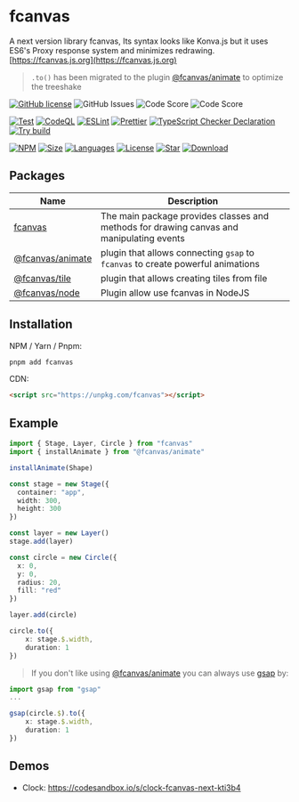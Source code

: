 # fcanvas

A next version library fcanvas, Its syntax looks like Konva.js but it uses ES6's Proxy response system and minimizes redrawing.
[https://fcanvas.js.org](https://fcanvas.js.org)

> `.to()` has been migrated to the plugin [@fcanvas/animate](./packages/animate) to optimize the treeshake

[![GitHub license](https://img.shields.io/github/license/tachibana-shin/fcanvas-next)](https://github.com/tachibana-shin/fcanvas-next/blob/main/LICENSE) <img alt="GitHub Issues" src="https://img.shields.io/github/issues/tachibana-shin/fcanvas-next" /> <img alt="Code Score" src="https://api.codiga.io/project/35319/score/svg" /> <img alt="Code Score" src="https://api.codiga.io/project/35319/status/svg" />

[![Test](https://github.com/tachibana-shin/fcanvas-next/actions/workflows/test.yml/badge.svg)](https://github.com/tachibana-shin/fcanvas-next/actions/workflows/test.yml)
[![CodeQL](https://github.com/tachibana-shin/fcanvas-next/actions/workflows/codeql.yml/badge.svg)](https://github.com/tachibana-shin/fcanvas-next/actions/workflows/codeql.yml)
[![ESLint](https://github.com/tachibana-shin/fcanvas-next/actions/workflows/eslint.yml/badge.svg)](https://github.com/tachibana-shin/fcanvas-next/actions/workflows/eslint.yml)
[![Prettier](https://github.com/tachibana-shin/fcanvas-next/actions/workflows/prettier.yml/badge.svg)](https://github.com/tachibana-shin/fcanvas-next/actions/workflows/pretter.yml)
[![TypeScript Checker Declaration](https://github.com/tachibana-shin/fcanvas-next/actions/workflows/typing.yml/badge.svg)](https://github.com/tachibana-shin/fcanvas-next/actions/workflows/typing.yml)
[![Try build](https://github.com/tachibana-shin/fcanvas-next/actions/workflows/try-build.yml/badge.svg)](https://github.com/tachibana-shin/fcanvas-next/actions/workflows/try-build.yml)


[![NPM](https://badge.fury.io/js/fcanvas.svg)](http://badge.fury.io/js/fcanvas)
[![Size](https://img.shields.io/bundlephobia/minzip/fcanvas/latest)](https://npmjs.org/package/fcanvas)
[![Languages](https://img.shields.io/github/languages/top/tachibana-shin/fcanvas-next)](https://npmjs.org/package/fcanvas)
[![License](https://img.shields.io/npm/l/fcanvas)](https://npmjs.org/package/fcanvas-next)
[![Star](https://img.shields.io/github/stars/tachibana-shin/fcanvas-next)](https://github.com/tachibana-shin/fcanvas-next/stargazers)
[![Download](https://img.shields.io/npm/dm/fcanvas)](https://npmjs.org/package/fcanvas-next)

## Packages
| Name | Description |
| ---- | ----------- |
| [fcanvas](./packages/fcanvas/) | The main package provides classes and methods for drawing canvas and manipulating events |
| [@fcanvas/animate](./packages/animate/) | plugin that allows connecting `gsap` to `fcanvas` to create powerful animations |
| [@fcanvas/tile](./packages/tile/) | plugin that allows creating tiles from file |
| [@fcanvas/node](./packages/node/) | Plugin allow use fcanvas in NodeJS |

## Installation

NPM / Yarn / Pnpm:

```bash
pnpm add fcanvas
```

CDN:

```html
<script src="https://unpkg.com/fcanvas"></script>
```

## Example

```ts
import { Stage, Layer, Circle } from "fcanvas"
import { installAnimate } from "@fcanvas/animate"

installAnimate(Shape)

const stage = new Stage({
  container: "app",
  width: 300,
  height: 300
})

const layer = new Layer()
stage.add(layer)

const cỉrcle = new Circle({
  x: 0,
  y: 0,
  radius: 20,
  fill: "red"
})

layer.add(circle)

circle.to({
    x: stage.$.width,
    duration: 1
})
```

> If you don't like using [@fcanvas/animate](https://npmjs.com/package/@fcanvas/animate) you can always use [gsap](https://npmjs.com/package/gsap) by:


```ts
import gsap from "gsap"
...

gsap(circle.$).to({
    x: stage.$.width,
    duration: 1
})
```

## Demos

- Clock: https://codesandbox.io/s/clock-fcanvas-next-kti3b4
